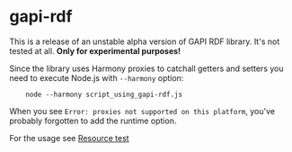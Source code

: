 gapi-rdf
========

This is a release of an unstable alpha version of GAPI RDF library. It's not tested at all. **Only for experimental purposes!**

Since the library uses Harmony proxies to catchall getters and setters you need to execute Node.js with `--harmony` option:

```
    node --harmony script_using_gapi-rdf.js
```

When you see `Error: proxies not supported on this platform`, you've probably forgotten to add the runtime option.

For the usage see [Resource test](https://github.com/pirati-cz/gapi-rdf/blob/master/test/src/Resource.litcoffee)

